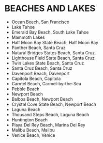# BEACHES AND LAKES

* Ocean Beach, San Francisco
* Lake Tahoe
* Emerald Bay Beach, South Lake Tahoe
* Mammoth Lakes
* Half Moon Bay State Beach, Half Moon Bay
* Panther Beach, Santa Cruz
* Natural Bridges States Beach, Santa Cruz
* Lighthouse Field State Beach, Santa Cruz 
* Twin Lakes State Beach, Santa Cruz
* Santa Cruz Beach, Santa Cruz
* Davenport Beach, Davenport
* Capitola Beach, Capitola
* Carmel Beach, Carmel-by-the-Sea
* Pebble Beach
* Newport Beach
* Balboa Beach, Newport Beach
* Crystal Cove State Beach, Newport Beach
* Laguna Beach
* Thousand Steps Beach, Laguna Beach
* Huntington Beach
* Playa Del Rey Beach, Marina Del Rey
* Malibu Beach, Malibu
* Venice Beach, Venice
